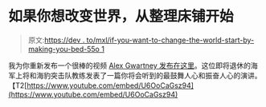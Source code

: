 # 如果你想改变世界，从整理床铺开始

> 原文:[https://dev . to/mxl/if-you-want-to-change-the-world-start-by-making-you-bed-55o 1](https://dev.to/mxl/if-you-want-to-change-the-world-start-of-by-making-your-bed-55o1)

我为你重新发布一个很棒的视频 [Alex Gwartney 发布在这里](https://dev.to/alexgwartney/stop-saying-you-dont-have-time-4la)。这位即将退休的海军上将和海豹突击队教练发表了一篇你将会听到的最鼓舞人心和振奋人心的演讲。【T2[https://www.youtube.com/embed/U6OoCaGsz94](https://www.youtube.com/embed/U6OoCaGsz94)